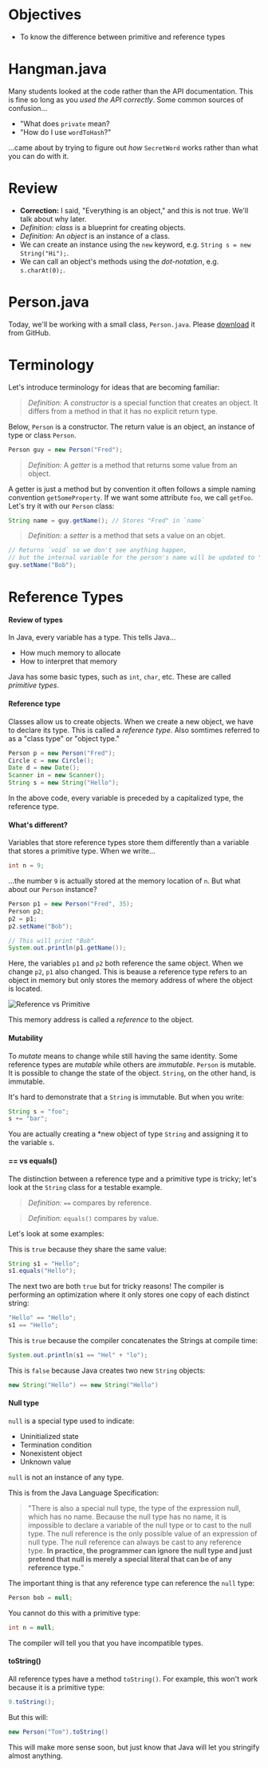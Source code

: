 # Objectives
- To know the difference between primitive and reference types

# Hangman.java
Many students looked at the code rather than the API documentation. This is fine so long as you *used the API correctly*. Some common sources of confusion...
- "What does `private` mean?
- "How do I use `wordToHash`?"

...came about by trying to figure out *how* `SecretWord` works rather than what you can do with it.

# Review
- **Correction:** I said, "Everything is an object," and this is not true. We'll talk about why later.
- *Definition:* *class* is a blueprint for creating objects.
- *Definition:* An *object* is an instance of a class.
- We can create an instance using the `new` keyword, e.g. `String s = new String("Hi");`.
- We can call an object's methods using the *dot-notation*, e.g. `s.charAt(0);`.

# Person.java

Today, we'll be working with a small class, `Person.java`. Please [download](https://github.com/accesscode-2-1/unit-0/blob/master/in-class%20exercise%20solutions/AskingQuestions.java) it from GitHub.

# Terminology

Let's introduce terminology for ideas that are becoming familiar:

> *Definition:* A *constructor* is a special function that creates an object. It differs from a method in that it has no explicit return type.

Below, `Person` is a constructor. The return value is an object, an instance of type or class `Person`.

```java
Person guy = new Person("Fred");
```

> *Definition:* A *getter* is a method that returns some value from an object.

A getter is just a method but by convention it often follows a simple naming convention `getSomeProperty`. If we want some attribute `foo`, we call `getFoo`. Let's try it with our `Person` class:

```java
String name = guy.getName(); // Stores "Fred" in `name`
```

> *Definition:* a *setter* is a method that sets a value on an objet.

```java
// Returns `void` so we don't see anything happen,
// but the internal variable for the person's name will be updated to "Bob".
guy.setName("Bob");
```

# Reference Types

#### Review of types
In Java, every variable has a type. This tells Java...
- How much memory to allocate
- How to interpret that memory

Java has some basic types, such as `int`, `char`, etc. These are called *primitive types*.

#### Reference type

Classes allow us to create objects. When we create a new object, we have to declare its type. This is called a *reference type*. Also somtimes referred to as a "class type" or "object type."

```java
Person p = new Person("Fred");
Circle c = new Circle();
Date d = new Date();
Scanner in = new Scanner();
String s = new String("Hello");
```

In the above code, every variable is preceded by a capitalized type, the reference type.

#### What's different?

Variables that store reference types store them differently than a variable that stores a primitive type. When we write...

```java
int n = 9;
```

...the number `9` is actually stored at the memory location of `n`. But what about our `Person` instance?

```java
Person p1 = new Person("Fred", 35);
Person p2;
p2 = p1;
p2.setName("Bob");

// This will print "Bob".
System.out.println(p1.getName());
```

Here, the variables `p1` and `p2` both reference the same object. When we change `p2`, `p1` also changed. This is beause a reference type refers to an object in memory but only stores the memory address of where the object is located.

![Reference vs Primitive](http://thinkingweb.co/wp-content/uploads/2014/06/Capture.png)

This memory address is called a *reference* to the object.

#### Mutability

To *mutate* means to change while still having the same identity. Some reference types are *mutable* while others are *immutable*. `Person` is mutable. It is possible to change the state of the object. `String`, on the other hand, is immutable.

It's hard to demonstrate that a `String` is immutable. But when you write:

```java
String s = "foo";
s += "bar";
```

You are actually creating a *new object of type `String` and assigning it to the variable `s`. 

#### == vs equals()

The distinction between a reference type and a primitive type is tricky; let's look at the `String` class for a testable example.

> *Definition:* `==` compares by reference.

> *Definition:* `equals()` compares by value.

Let's look at some examples:

This is `true` because they share the same value:

```java
String s1 = "Hello";
s1.equals("Hello");
```

The next two are both `true` but for tricky reasons! The compiler is performing an optimization where it only stores one copy of each distinct string:

```java
"Hello" == "Hello";
s1 == "Hello";
```

This is `true` because the compiler concatenates the Strings at compile time:

```java
System.out.println(s1 == "Hel" + "lo");
```

This is `false` because Java creates two new `String` objects:

```java
new String("Hello") == new String("Hello")
```

#### Null type

`null` is a special type used to indicate:
- Uninitialized state
- Termination condition
- Nonexistent object
- Unknown value

`null` is not an instance of any type.

This is from the Java Language Specification:

> "There is also a special null type, the type of the expression null, which has no name. Because the null type has no name, it is impossible to declare a variable of the null type or to cast to the null type. The null reference is the only possible value of an expression of null type. The null reference can always be cast to any reference type. **In practice, the programmer can ignore the null type and just pretend that null is merely a special literal that can be of any reference type.**"

The important thing is that any reference type can reference the `null` type:

```java
Person bob = null;
```

You cannot do this with a primitive type:

```java
int n = null;
```

The compiler will tell you that you have incompatible types.

#### toString()

All reference types have a method `toString()`. For example, this won't work because it is a primitive type:

```java
9.toString();
```

But this will:

```java
new Person("Tom").toString()
```

This will make more sense soon, but just know that Java will let you stringify almost anything.
